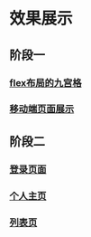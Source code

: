 # 效果展示

## 阶段一
### [flex布局的九宫格](http://www.xxblog.site/itxiuzhen/cssXZ/Stage-one/jiugongge.html)
### [移动端页面展示](http://www.xxblog.site/itxiuzhen/cssXZ/Stage-one/yidongduan/yidongduan.html)

## 阶段二
### [登录页面](http://www.xxblog.site/itxiuzhen/cssXZ/Stage-two/denglu/denglu.html)
### [个人主页](http://www.xxblog.site/itxiuzhen/cssXZ/Stage-two/mypage/mypage.html)
### [列表页](http://www.xxblog.site/itxiuzhen/cssXZ/Stage-two/mylist/mylist.html)
### []()